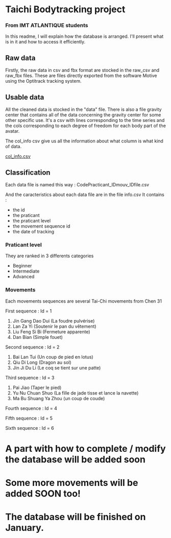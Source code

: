 # Taichi Bodytracking project
### From IMT ATLANTIQUE students 

In this readme, I will explain how the database is arranged.
I'll present what is in it and how to access it efficiently.

## Raw data
Firstly, the raw data in csv and fbx format are stocked in the raw_csv and raw_fbx files.
These are files directly exported from the software Motive using the Optitrack tracking system.

## Usable data
All the cleaned data is stocked in the "data" file.
There is also a file gravity center that contains all of the data concerning the gravity center for some other specific use.
It's a csv with lines corresponding to the time series and the cols corresponding to each degree of freedom for each body part of the avatar.

The col_info csv give us all the information about what column is what kind of data.

[col_info.csv](https://github.com/perroquent/Taichi/files/10158137/col_info.csv)

## Classification 

Each data file is named this way : 
CodePracticant_IDmouv_IDfile.csv

And the caracteristics about each data file are in the file info.csv
It contains : 
- the id 
- the praticant 
- the praticant level
- the movement sequence id
- the date of tracking 


### Praticant level 
They are ranked in 3 differents categories 
- Beginner
- Intermediate
- Advanced

### Movements
Each movements sequences are several Tai-Chi movements from Chen 31

First sequence : Id = 1
1. Jin Gang Dao Dui (La foudre pulvérise)
2. Lan Za Yi (Soutenir le pan du vêtement)
3. Liu Feng Si Bi (Fermeture apparente)
4. Dan Bian (Simple fouet)

Second sequence : Id = 2
1. Bai Lan Tui (Un coup de pied en lotus)
2. Qiu Di Long (Dragon au sol)
3. Jin Ji Du Li (Le coq se tient sur une patte)

Third sequence : Id = 3
1. Pai Jiao (Taper le pied)
2. Yu Nu Chuan Shuo (La fille de jade tisse et lance la navette)
3. Ma Bu Shuang Ya Zhou (un coup de coude)

Fourth sequence : Id = 4


Fifth sequence : Id = 5


Sixth sequence : Id = 6


# A part with how to complete / modify the database will be added soon 
# Some more movements will be added SOON too! 
# The database will be finished on January.
